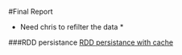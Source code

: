 #Final Report

* Need chris to refilter the data *


###RDD persistance 
[RDD persistance with cache](http://http://spark.apache.org/docs/latest/programming-guide.html#rdd-persistence)
